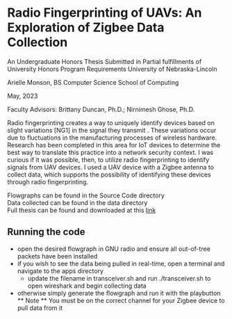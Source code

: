 # Radio Fingerprinting of UAVs: An Exploration of Zigbee Data Collection

An Undergraduate Honors Thesis
Submitted in Partial fulfillments of
University Honors Program Requirements
University of Nebraska-Lincoln

Arielle Monson, BS
Computer Science
School of Computing

May, 2023

Faculty Advisors:
Brittany Duncan, Ph.D.; 
Nirnimesh Ghose, Ph.D.

Radio fingerprinting creates a way to uniquely identify devices based on slight variations [NG1] in the signal they transmit . These variations occur due to fluctuations in the manufacturing processes of wireless hardware. Research has been completed in this area for IoT devices to determine the best way to translate this practice into a network security context. I was curious if it was possible, then, to utilize radio fingerprinting to identify signals from UAV devices. I used a UAV device with a Zigbee antenna to collect data, which supports the possibility of identifying these devices through radio fingerprinting. 

Flowgraphs can be found in the Source Code directory<br>
Data collected can be found in the data directory<br>
Full thesis can be found and downloaded at this <a href="https://digitalcommons.unl.edu/honorstheses/613/">link</a>

## Running the code
- open the desired flowgraph in GNU radio and ensure all out-of-tree packets have been installed
- if you wish to see the data being pulled in real-time, open a terminal and navigate to the apps directory
  - update the filename in transceiver.sh and run ./transceiver.sh to open wireshark and begin collecting data
- otherwise simply generate the flowgraph and run it with the playbutton <br>
** Note ** You must be on the correct channel for your Zigbee device to pull data from it
